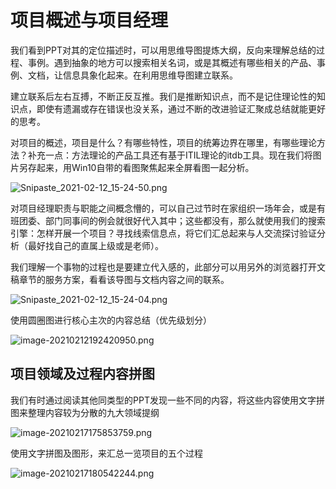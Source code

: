 # 项目概述与项目经理

<Note type="tip">

我们看到PPT对其的定位描述时，可以用思维导图提炼大纲，反向来理解总结的过程、事例。遇到抽象的地方可以搜索相关名词，或是其概述有哪些相关的产品、事例、文档，让信息具象化起来。在利用思维导图建立联系。

建立联系后左右互搏，不断正反互推。我们是推断知识点，而不是记住理论性的知识点，即使有遗漏或存在错误也没关系，通过不断的改进验证汇聚成总结就能更好的思考。
</Note>

对项目的概述，项目是什么？有哪些特性，项目的统筹边界在哪里，有哪些理论方法？补充一点：方法理论的产品工具还有基于ITIL理论的itdb工具。现在我们将图片另存起来，用Win10自带的看图聚焦起来全屏看图一起分析。

![Snipaste_2021-02-12_15-24-50.png](https://i.loli.net/2021/02/12/PzD1YxbQiMEspU9.png)

对项目经理职责与职能之间概念懵的，可以自己过节时在家组织一场年会，或是有班团委、部门同事间的例会就很好代入其中；这些都没有，那么就使用我们的搜索引擎：怎样开展一个项目？寻找线索信息点，将它们汇总起来与人交流探讨验证分析（最好找自己的直属上级或是老师）。

我们理解一个事物的过程也是要建立代入感的，此部分可以用另外的浏览器打开文稿章节的服务方案，看看该导图与文档内容之间的联系。

![Snipaste_2021-02-12_15-24-04.png](https://i.loli.net/2021/02/12/QZ8qtDaphOrmyP3.png)

使用圆圈图进行核心主次的内容总结（优先级划分）

![image-20210212192420950.png](https://i.loli.net/2021/02/12/I31KDTnBZlRxLtH.png)

## 项目领域及过程内容拼图

我们有时通过阅读其他同类型的PPT发现一些不同的内容，将这些内容使用文字拼图来整理内容较为分散的九大领域提纲

![image-20210217175853759.png](https://i.loli.net/2021/02/17/VaDEZptycBkoN8Y.png)

使用文字拼图及图形，来汇总一览项目的五个过程

![image-20210217180542244.png](https://i.loli.net/2021/02/17/wHDJC147se5PxGy.png)

